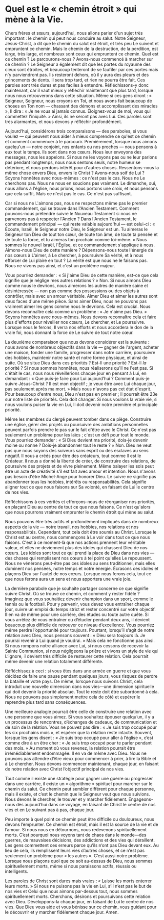 # Quel est le « chemin étroit » qui mène à la Vie.

Chers frères et sœurs, aujourd'hui, nous allons parler d'un sujet très important : le chemin qui peut nous conduire au salut. Notre Seigneur, Jésus-Christ, a dit que le chemin du salut est étroit, et très peu Le suivent et empruntent ce chemin. Mais le chemin de la destruction, de la perdition, est large, très large, et nombreux sont ceux qui empruntent ce chemin. Quel est ce chemin ? Le parcourons-nous ? Avons-nous commencé à marcher sur ce chemin ? Le Seigneur a également dit que les portes du royaume des cieux sont étroites, et beaucoup tenteront de se faufiler par ces portes mais n'y parviendront pas. Ils resteront dehors, où il y aura des pleurs et des grincements de dents. Il sera trop tard, et rien ne pourra être fait. Ces paroles sont très dures et pas faciles à entendre. Réfléchissons-y donc maintenant, car il vaut mieux y réfléchir maintenant que plus tard, lorsque nous nous retrouverons dans cette situation. Même si ces gens diront : « Seigneur, Seigneur, nous croyons en Toi, et nous avons fait beaucoup de choses en Ton nom — chassant des démons et accomplissant des miracles », Il dira : « Je ne vous ai jamais connus. Éloignez-vous de moi, vous qui commettez l'iniquité. » Ainsi, ils ne seront pas avec Lui. Ces paroles sont très alarmantes, et nous devons y réfléchir profondément.

Aujourd'hui, considérons trois comparaisons — des paraboles, si vous voulez — qui peuvent nous aider à mieux comprendre ce qu'est ce chemin et comment commencer à le parcourir. Premièrement, lorsque nous aimons quelqu'un — notre conjoint, nos enfants ou nos proches — nous pensons à eux tout le temps. Ils sont dans nos cœurs. Nous leur envoyons des messages, nous les appelons. Si nous ne les voyons pas ou ne leur parlons pas pendant longtemps, nous nous sentons seuls, notre humeur se détériore, et nous perdons intérêt pour d'autres choses. Ressentons-nous la même chose envers Dieu, envers le Christ ? Avons-nous soif de Lui ? Soyons honnêtes avec nous-mêmes : ce n'est pas le cas. Nous ne Le cherchons pas. Nous ne nous en soucions pas vraiment. Le dimanche, oui, nous allons à l'église, nous prions, nous portons une croix, et nous pensons que cela suffit. Mais ce n'est pas le cas. Ce n'est pas suffisant.

Car si nous ne L'aimons pas, nous ne respectons même pas le premier commandement, qui se trouve dans l'Ancien Testament. Comment pouvons-nous prétendre suivre le Nouveau Testament si nous ne parvenons pas à respecter l'Ancien ? Dans l'Ancien Testament, le commandement principal — qui reste valable aujourd'hui — est celui-ci : « Écoute, Israël, le Seigneur notre Dieu, le Seigneur est un. Tu aimeras le Seigneur ton Dieu de tout ton cœur, de toute ton âme, de toute ta pensée et de toute ta force, et tu aimeras ton prochain comme toi-même. » Nous sommes le nouvel Israël, l'Église, et ce commandement s'applique à nous. Aimons-nous Dieu de cette manière ? Dépensons-nous toute l'énergie de nos cœurs à L'aimer, à Le chercher, à poursuivre Sa vérité, et à nous efforcer de Lui plaire en tout ? La vérité est que nous ne le faisons pas. Nous ne vivons pas ainsi, et c'est un problème majeur.

Vous pourriez demander : « Si j'aime Dieu de cette manière, est-ce que cela signifie que je néglige mes autres relations ? » Non. Si nous aimons Dieu comme nous le devrions, nous aimerons les autres de manière saine et désintéressée — non pas comme des possessions ou des objets à contrôler, mais avec un amour véritable. Aimer Dieu et aimer les autres sont deux faces d'une même pièce. Sans aimer Dieu, nous ne pouvons pas vraiment aimer les gens comme nous le devrions. Cela est crucial. Nous devons reconnaître cela comme un problème : « Je n'aime pas Dieu. » Soyons honnêtes avec nous-mêmes. Nous devons reconnaître cela et faire plus d'efforts pour réveiller nos cœurs, Le chercher, et Le poursuivre. Lorsque nous le ferons, Il verra nos efforts et nous accordera le don de la vraie foi, nous donnant la force de Le suivre de tout notre cœur.

La deuxième comparaison que nous devons considérer est la suivante : nous avons de nombreux objectifs dans la vie — gagner de l'argent, acheter une maison, fonder une famille, progresser dans notre carrière, poursuivre des hobbies, maintenir notre santé et notre forme physique, et ainsi de suite. Où se situe Dieu dans ces priorités ? Est-Il une priorité ? Est-Il *la* priorité ? Si nous sommes honnêtes, nous réaliserons qu'Il ne l'est pas. Si c'était le cas, nous nous réveillerions chaque jour en pensant à Lui, en demandant : « Que puis-je faire pour Lui aujourd'hui ? Comment puis-je suivre Jésus-Christ ? Il est mon objectif ; je veux être avec Lui chaque jour, pas seulement après ma mort. » Mais nous n'avons pas cet état d'esprit. Pour beaucoup d'entre nous, Dieu n'est pas en premier ; Il pourrait être 23e sur notre liste de priorités. Cela doit changer. Si nous voulons la vraie vie, si nous voulons puiser la vie en Lui, Il doit devenir notre première et principale priorité.

Même les membres du clergé peuvent tomber dans ce piège. Construire une église, gérer des projets ou poursuivre des ambitions personnelles peuvent parfois prendre le pas sur le fait d'être avec le Christ. Ce n'est pas seulement un problème pour les laïcs ; c'est un défi pour tout le monde. Vous pourriez demander : « Si Dieu devient ma priorité, dois-je devenir moine ou nonne ? Dois-je abandonner tout le reste ? » Non. Dieu ne veut pas que nous soyons des suiveurs sans esprit ou des esclaves au sens négatif. Il nous a créés pour être des créateurs, tout comme Il est le Créateur. Il nous a donné la liberté de créer, de construire des relations, de poursuivre des projets et de vivre pleinement. Même balayer les sols peut être un acte de créativité s'il est fait avec amour et intention. Nous n'avons pas besoin d'être Michel-Ange pour honorer Dieu. Le suivre ne signifie pas abandonner tous les hobbies, intérêts ou responsabilités. Cela signifie aligner tout ce que nous faisons sur Sa volonté, en faisant de Lui le centre de nos vies.

Réfléchissons à ces vérités et efforçons-nous de réorganiser nos priorités, en plaçant Dieu au centre de tout ce que nous faisons. Ce n'est qu'alors que nous pourrons vraiment emprunter le chemin étroit qui mène au salut.

Nous pouvons être très actifs et profondément impliqués dans de nombreux aspects de la vie — notre travail, nos hobbies, nos relations et nos responsabilités. Cependant, tout cela doit être soumis au Christ. Lorsque le Christ est au centre, nous commençons à Le voir dans tout ce que nous faisons. C'est à ce moment-là que nos actions prennent leur véritable valeur, et elles ne deviennent plus des idoles qui chassent Dieu de nos cœurs. Les idoles sont tout ce qui prend la place de Dieu dans nos vies — des choses qui remplissent nos cœurs à tel point qu'elles Le repoussent. Nous ne vénérons peut-être pas ces idoles au sens traditionnel, mais elles dominent nos pensées, notre temps et notre énergie. Écrasons ces idoles et plaçons Dieu sur l'autel de nos cœurs. Lorsque nous ferons cela, tout ce que nous ferons aura un sens et nous apportera une vraie joie.

La dernière parabole que je souhaite partager concerne ce que signifie suivre Christ. Où se trouve ce chemin, et comment y rester fidèle ? Imaginez que vous souhaitiez devenir champion dans un sport, comme le tennis ou le football. Pour y parvenir, vous devez vous entraîner chaque jour, suivre un emploi du temps strict et rester concentré sur votre objectif. Il en va de même pour une carrière, des études ou toute autre quête. Si vous arrêtez de vous entraîner ou d’étudier pendant deux ans, il devient beaucoup plus difficile de retrouver ce niveau d’excellence. Vous pourriez même perdre l’opportunité pour toujours. Pourtant, lorsqu’il s’agit de notre relation avec Dieu, nous pensons souvent : « Dieu sera toujours là. Je pourrai revenir à Lui quand je voudrai. » Mais cela ne fonctionne pas ainsi. Si nous rompons notre alliance avec Lui, si nous cessons de recevoir la Sainte Communion, si nous négligeons la prière et vivons un style de vie qui L’ignore, il devient très difficile de restaurer cette relation. Cela pourrait même devenir une relation totalement différente.

Réfléchissez à ceci : si vous êtes dans une armée en guerre et que vous décidez de faire une pause pendant quelques jours, vous risquez de perdre la bataille et votre pays. De même, lorsque nous suivons Christ, cela introduit une nouvelle dimension dans nos vies—une dimension spirituelle qui doit devenir la priorité absolue. Tout le reste doit être subordonné à cela. Nous ne pouvons pas simplement mettre cela de côté et espérer le reprendre plus tard sans conséquences.

Une meilleure analogie pourrait être celle de construire une relation avec une personne que vous aimez. Si vous souhaitez épouser quelqu’un, il y a un processus de rencontres, d’échanges de cadeaux, de communication et de soin de la relation. Vous ne pouvez pas dire : « Je suis trop occupé pour les six prochains mois », et espérer que la relation reste intacte. Souvent, lorsque les gens disent : « Je suis trop occupé pour aller à l’église », c’est comme dire à un être cher : « Je suis trop occupé pour te parler pendant des mois. » Au moment où vous revenez, la relation pourrait être irrémédiablement endommagée. Il en va de même avec Dieu. Nous ne pouvons pas attendre d’être vieux pour commencer à prier, à lire la Bible et à Le chercher. Nous devons commencer maintenant, chaque jour, en faisant de notre relation avec Christ l’objectif principal de nos vies.

Tout comme il existe une stratégie pour gagner une guerre ou progresser dans une carrière, il existe un « algorithme » spirituel pour marcher sur le chemin du salut. Ce chemin peut sembler différent pour chaque personne, mais il existe, et c’est le chemin que le Seigneur veut que nous suivions. Nous devons le chercher, le trouver et y marcher fidèlement. Engageons-nous dès aujourd’hui dans ce voyage, en faisant de Christ le centre de nos vies et en Le suivant pas à pas, chaque jour.

Peu importe à quel point ce chemin peut être difficile ou douloureux, nous devons l’emprunter. Ce chemin est étroit, mais il est la source de la vie et de l’amour. Si nous nous en détournons, nous redevenons spirituellement morts. C’est pourquoi nous voyons tant de chaos dans le monde—des guerres, de mauvaises décisions, des addictions et des vies qui déraillent. Les gens commettent ces erreurs parce qu’ils n’ont pas Dieu devant eux. Au lieu de cela, ils remplissent leurs vies d’autres choses, et ce n’est pas seulement un problème pour « les autres ». C’est aussi notre problème. Lorsque nous plaçons quoi que ce soit au-dessus de Dieu, nous sommes spirituellement morts, même si nous paraissons actifs, réussis ou intelligents.

Les paroles de Christ sont dures mais vraies : « Laisse les morts enterrer leurs morts. » Si nous ne puisons pas la vie en Lui, s’Il n’est pas le but de nos vies et Celui que nous aimons par-dessus tout, nous sommes spirituellement morts. Cherchons, désirons et poursuivons cette relation avec Dieu. Développons-la chaque jour, en faisant de Lui le centre de nos vies. Que Dieu vous aide et vous bénisse sur ce chemin, vous guidant pour le découvrir et y marcher fidèlement chaque jour. Amen.

